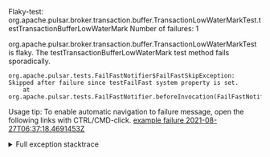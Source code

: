         
Flaky-test: org.apache.pulsar.broker.transaction.buffer.TransactionLowWaterMarkTest.testTransactionBufferLowWaterMark
Number of failures: 1

org.apache.pulsar.broker.transaction.buffer.TransactionLowWaterMarkTest is flaky. The testTransactionBufferLowWaterMark test method fails sporadically.

```
org.apache.pulsar.tests.FailFastNotifier$FailFastSkipException: Skipped after failure since testFailFast system property is set.
	at org.apache.pulsar.tests.FailFastNotifier.beforeInvocation(FailFastNotifier.java:88)

```

Usage tip: To enable automatic navigation to failure message, open the following links with CTRL/CMD-click.
[example failure 2021-08-27T06:37:18.4691453Z](https://github.com/apache/pulsar/runs/3440411059?check_suite_focus=true#step:9:193)


<details>
<summary>Full exception stacktrace</summary>
<code><pre>
org.apache.pulsar.tests.FailFastNotifier$FailFastSkipException: Skipped after failure since testFailFast system property is set.
	at org.apache.pulsar.tests.FailFastNotifier.beforeInvocation(FailFastNotifier.java:88)

</pre></code>
</details>

